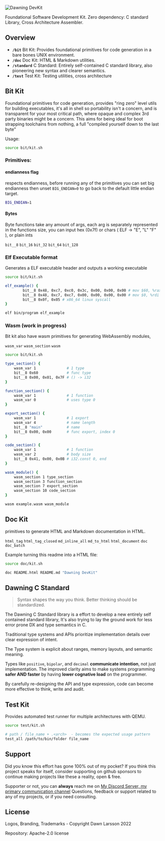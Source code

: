 ![Dawning DevKit](https://github.com/user-attachments/assets/92b3ab15-8512-4874-bd94-f6b508de8c61)

Foundational Software Development Kit. Zero dependency: C standard Library, Cross Architecture Assembler.

## Overview
- **`/bit`** Bit Kit: Provides foundational primitives for code generation in a bare bones UNIX environment.
- **`/doc`** Doc Kit: HTML & Markdown utilities.
- **`/standard`** C Standard: Entirely self-contained C standard library, also pioneering new syntax and clearer semantics.
- **`/test`** Test Kit: Testing utilities, cross architecture

## Bit Kit

Foundational primitives for code generation, provides "ring zero" level utils for building executables,
it's all in shell so portability isn't a concern, and is transparent for your most critical path, where opaque and complex 3rd party binaries might be a concern.
This aims for being ideal for boot strapping toolchains from nothing, a full "compiled yourself down to the last byte"

Usage: 
```sh
source bit/kit.sh
```

### Primitives:

#### endianness flag
respects endianness, before running any of the primitives you can set big endianness
then unset `BIG_ENDIAN=0` to go back to the default little endian target.
```sh
BIG_ENDIAN=1
```

#### Bytes
Byte functions take any amount of args, each arg is separately represented in the functions size,
you can input hex (0x7f) or chars ( ELF -> "E", "L" "F" ), or plain ints

`bit__8` `bit_16` `bit_32` `bit_64` `bit_128` 

### Elf Executable format
Generates a ELF executable header and outputs a working executable

```sh
source bit/kit.sh

elf_example() {
        bit__8 0x48, 0xc7, 0xc0, 0x3c, 0x00, 0x00, 0x00 # mov $60, %rax
        bit__8 0x48, 0xc7, 0xc7, 0x00, 0x00, 0x00, 0x00 # mov $0, %rdi
        bit__8 0x0f, 0x05 # x86_64 linux syscall
}

elf bin/program elf_example
```

### Wasm (work in progress)
Bit kit also have wasm primitives for generating WebAssembly modules,

`wasm_var` `wasm_section` `wasm`

```sh
source bit/kit.sh

type_section() {
    wasm_var 1              # 1 type
    bit__8 0x60             # func type  
    bit__8 0x00, 0x01, 0x7F # () -> i32
}

function_section() {
    wasm_var 1              # 1 function
    wasm_var 0              # uses type 0
}

export_section() {
    wasm_var 1              # 1 export
    wasm_var 4              # name length
    bit__8 "main"           # name
    bit__8 0x00, 0x00       # func export, index 0
}

code_section() {
    wasm_var 1              # 1 function
    wasm_var 2              # body size
    bit__8 0x41, 0x00, 0x0B # i32.const 0, end
}

wasm_module() {
    wasm_section 1 type_section
    wasm_section 3 function_section
    wasm_section 7 export_section
    wasm_section 10 code_section
}

wasm example.wasm wasm_module
```

## Doc Kit
primitives to generate HTML and Markdown documentation in HTML.

`html_tag` `html_tag_closed` `md_inline_all` `md_to_html` `html_document` `doc` `doc_batch`

Example turning this readme into a HTML file:
```sh
source doc/kit.sh

doc README.html README.md "Dawning DevKit"
```

## Dawning C Standard
> Syntax shapes the way you think. Better thinking should be standardized.

The Dawning C Standard library is a effort to develop a new entirely self contained standard library,
It's also trying to lay the ground work for less error prone DX and type semantics in C.

Traditional type systems and APIs prioritize implementation details over clear expression of intent.

The Type system is explicit about ranges, memory layouts, and semantic meaning. 

Types like `positive`, `bipolar`, and `decimal` **communicate intention**, not just implementation.
The improved clarity aims to make systems programming **safer AND faster** by having **lower cognative load** on the programmer. 


By carefully re-designing the API and type expression, code can become more effective to think, write and audit.

## Test Kit
Provides automated test runner for multiple architectures with QEMU.

```sh
source test/kit.sh

# path / file_name + .<arch>  - becomes the expected usage pattern
test_all /path/to/bin/folder file_name
```


## Support
Did you know this effort has gone 100% out of my pocket?
If you think this project speaks for itself, consider supporting on github sponsors to continue making
projects like these a reality, open & free.

Supporter or not, you can **always** reach me on <a href="https://discord.gg/cxRvzUyzG8">My Discord Server, my primary communication channel</a>
Questions, feedback or support related to any of my projects, or if you need consulting.

## License
Logos, Branding, Trademarks - Copyright Dawn Larsson 2022

Repository:
Apache-2.0 license 
